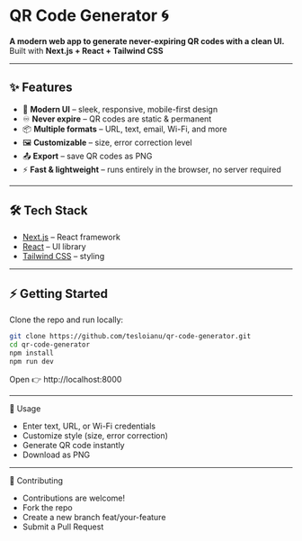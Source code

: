 # QR Code Generator 🌀

**A modern web app to generate never-expiring QR codes with a clean UI.**  
Built with **Next.js + React + Tailwind CSS**

---

## ✨ Features
- 🎨 **Modern UI** – sleek, responsive, mobile-first design  
- ♾ **Never expire** – QR codes are static & permanent  
- 📦 **Multiple formats** – URL, text, email, Wi-Fi, and more  
- 🖼 **Customizable** – size, error correction level  
- 📤 **Export** – save QR codes as PNG  
- ⚡ **Fast & lightweight** – runs entirely in the browser, no server required  

---

## 🛠️ Tech Stack
- [Next.js](https://nextjs.org/) – React framework  
- [React](https://react.dev/) – UI library  
- [Tailwind CSS](https://tailwindcss.com/) – styling  

---

## ⚡ Getting Started

Clone the repo and run locally:

```bash
git clone https://github.com/tesloianu/qr-code-generator.git
cd qr-code-generator
npm install
npm run dev
```
Open 👉 http://localhost:8000

---

📖 Usage

- Enter text, URL, or Wi-Fi credentials
- Customize style (size, error correction)
- Generate QR code instantly
- Download as PNG

---

🤝 Contributing

- Contributions are welcome!
- Fork the repo
- Create a new branch feat/your-feature
- Submit a Pull Request 


